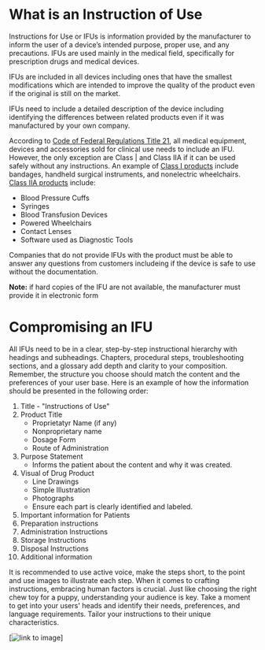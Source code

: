 # What is an Instruction of Use

Instructions for Use or IFUs is information provided by the manufacturer to inform the user of a device’s intended purpose, proper use, and any precautions. IFUs are used mainly in the medical field, specifically for prescription drugs and medical devices.  

IFUs are included in all devices including ones that have the smallest modifications which are intended to improve the quality of the product even if the original is still on the market.  

IFUs need to include a detailed description of the device including identifying the differences between related products even if it was manufactured by your own company.  

According to [Code of Federal Regulations Title 21](google.com), all medical equipment, devices and accessories sold for clinical use needs to include an IFU. However, the only exception are Class | and Class IIA if it can be used safely without any instructions. An example of [Class I products](google.com) include bandages, handheld surgical instruments, and nonelectric wheelchairs. [Class IIA products](google.com) include:

* Blood Pressure Cuffs
* Syringes
* Blood Transfusion Devices
* Powered Wheelchairs
* Contact Lenses
* Software used as Diagnostic Tools

Companies that do not provide IFUs with the product must be able to answer any questions from customers includeing if the device is safe to use without the documentation.

__Note:__ if hard copies of the IFU are not available, the manufacturer must provide it in electronic form

# Compromising an IFU

All IFUs need to be in a clear, step-by-step instructional hierarchy with headings and subheadings. Chapters, procedural steps, troubleshooting sections, and a glossary add depth and clarity to your composition. Remember, the structure you choose should match the content and the preferences of your user base. Here is an example of how the information should be presented in the following order: 

1. Title - "Instructions of Use"
2. Product Title
   * Proprietatyr Name (if any)
   * Nonproprietary name
   * Dosage Form
   * Route of Administration
3. Purpose Statement
   * Informs the patient about the content and why it was created.
4. Visual of Drug Product
   * Line Drawings
   * Simple Illustration
   * Photographs
   * Ensure each part is clearly identified and labeled.
5. Important information for Patients
6. Preparation instructions
7. Administration Instructions
8. Storage Instructions
9. Disposal Instructions
10. Additional information

It is recommended to use active voice, make the steps short, to the point and use images to illustrate each step. When it comes to crafting instructions, embracing human factors is crucial. Just like choosing the right chew toy for a puppy, understanding your audience is key. Take a moment to get into your users' heads and identify their needs, preferences, and language requirements. Tailor your instructions to their unique characteristics.

[![link to image]([https://www.madcapsoftware.com/blog/write-instructions-for-use/](https://f1.madcapsoftware.com/blogImages/2023/06/photo-instruction-for-use-sample.png?scale.option=fill&w=800&h=0)https://f1.madcapsoftware.com/blogImages/2023/06/photo-instruction-for-use-sample.png?scale.option=fill&w=800&h=0)]
